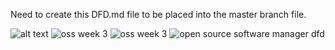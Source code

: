 Need to create this DFD.md file to be placed into the master branch file. 







![alt text](https://cloud.githubusercontent.com/assets/21319985/18146416/16253df4-6f95-11e6-9400-3bfd815ccb11.PNG)
![oss week 3](https://cloud.githubusercontent.com/assets/21319985/18328377/2819d2ac-7514-11e6-8838-1caf1324493c.PNG)
![oss week 3](https://cloud.githubusercontent.com/assets/21319985/18328377/2819d2ac-7514-11e6-8838-1caf1324493c.PNG)
![open source software manager dfd](https://cloud.githubusercontent.com/assets/21319985/18528296/0664b1d4-7a8e-11e6-83d6-638ec20307a5.PNG)
